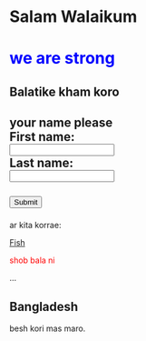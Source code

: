# Salam Walaikum
<html>
<body>
  
<h1 style="color:blue;">we are strong</h1>
<h2>Balatike kham koro</h2>
<h2>your name please

<form action="/action_page.php">
First name:<br>
<input type="text" name="firstname">
<br>
Last name:<br>
<input type="text" name="lastname">
<br><br>
<input type="submit">
</form> </h2>
<p>ar kita korrae:</p>
<a href="https://www.shutterstock.com/search/bangladesh+fish">Fish</a>

<p style="color:red;">shob bala ni </p>
<html lang="bn">
...
</html>

<div class="cities">
  <h2>Bangladesh</h2>
  <p>besh kori mas maro.</p>
</div>



